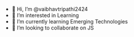 - 👋 Hi, I’m @vaibhavtripathi2424
- 👀 I’m interested in Learning
- 🌱 I’m currently learning Emerging Technologies
- 💞️ I’m looking to collaborate on JS


<!---
vaibhavtripathi2424/vaibhavtripathi2424 is a ✨ special ✨ repository because its `README.md` (this file) appears on your GitHub profile.
You can click the Preview link to take a look at your changes.
--->
